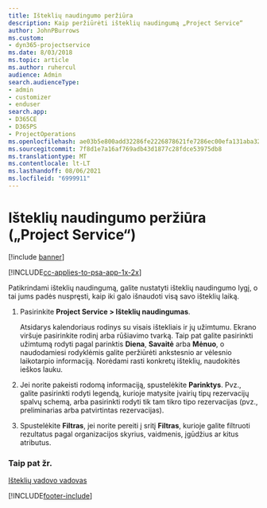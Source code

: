 ```yaml
---
title: Išteklių naudingumo peržiūra
description: Kaip peržiūrėti išteklių naudingumą „Project Service“
author: JohnPBurrows
ms.custom:
- dyn365-projectservice
ms.date: 8/03/2018
ms.topic: article
ms.author: ruhercul
audience: Admin
search.audienceType:
- admin
- customizer
- enduser
search.app:
- D365CE
- D365PS
- ProjectOperations
ms.openlocfilehash: ae03b5e800add32286fe2226878621fe7286ec00efa131aba32957a63c9783cc
ms.sourcegitcommit: 7f8d1e7a16af769adb43d1877c28fdce53975db8
ms.translationtype: MT
ms.contentlocale: lt-LT
ms.lasthandoff: 08/06/2021
ms.locfileid: "6999911"
---
```

# <a name="view-resource-utilization-project-service"></a>Išteklių naudingumo peržiūra („Project Service“)

[!include [banner](../includes/psa-now-project-operations.md)]

[!INCLUDE[cc-applies-to-psa-app-1x-2x](../includes/cc-applies-to-psa-app-1x-2x.md)]

Patikrindami išteklių naudingumą, galite nustatyti išteklių naudingumo lygį, o tai jums padės nuspręsti, kaip iki galo išnaudoti visą savo išteklių laiką.  
  
1. Pasirinkite **Project Service > Išteklių naudingumas**. 

     Atsidarys kalendoriaus rodinys su visais ištekliais ir jų užimtumu. Ekrano viršuje pasirinkite rodinį arba rūšiavimo tvarką. Taip pat galite pasirinkti užimtumą rodyti pagal parinktis **Diena**, **Savaitė** arba **Mėnuo**, o naudodamiesi rodyklėmis galite peržiūrėti ankstesnio ar vėlesnio laikotarpio informaciją. Norėdami rasti konkretų išteklių, naudokitės ieškos lauku.      
  
2. Jei norite pakeisti rodomą informaciją, spustelėkite **Parinktys**. Pvz., galite pasirinkti rodyti legendą, kurioje matysite įvairių tipų rezervacijų spalvų schemą, arba pasirinkti rodyti tik tam tikro tipo rezervacijas (pvz., preliminarias arba patvirtintas rezervacijas).  

3. Spustelėkite **Filtras**, jei norite pereiti į sritį **Filtras**, kurioje galite filtruoti rezultatus pagal organizacijos skyrius, vaidmenis, įgūdžius ar kitus atributus.  
  
### <a name="see-also"></a>Taip pat žr.  
 [Išteklių vadovo vadovas](../psa/resource-manager-guide.md)


[!INCLUDE[footer-include](../includes/footer-banner.md)]